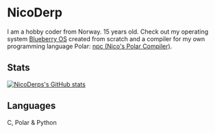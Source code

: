 
# NicoDerp

I am a hobby coder from Norway. 15 years old.
Check out my operating system [Blueberry OS](https://github.com/NicoDerp/BlueberryOS) created from scratch and a compiler for my own programming language Polar: [npc (Nico's Polar Compiler)](https://github.com/NicoDerp/npc).

## Stats

[![NicoDerps's GitHub stats](https://github-readme-stats-three-tau-37.vercel.app/api?username=NicoDerp)](https://github.com/anuraghazra/github-readme-stats)

## Languages

C, Polar & Python

